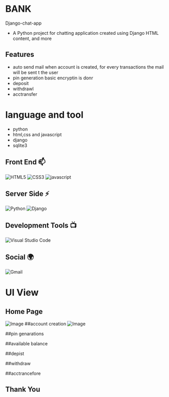 # BANK


  Django-chat-app
- A Python project for chatting application created using Django HTML content, and more 

 
## Features
- auto send mail when account is created, for every transactions the mail will be sent t the user
- pin generation basic encryptin is donr
-  deposit
-  withdrawl
-  acctransfer

  
# language and tool
- python
- html,css and javascript
- django
- sqlite3

## Front End 📫

![HTML5](https://img.shields.io/badge/html5-%23E34F26.svg?style=for-the-badge&logo=html5&logoColor=white)
![CSS3](https://img.shields.io/badge/css3-%231572B6.svg?style=for-the-badge&logo=css3&logoColor=white)
![javascript](https://img.shields.io/badge/JavaScript-F7DF1E?style=for-the-badge&logo=javascript&logoColor=black)




## Server Side ⚡
![Python](https://img.shields.io/badge/python-3670A0?style=for-the-badge&logo=python&logoColor=ffdd54)
![Django](https://img.shields.io/badge/django-%23092E20.svg?style=for-the-badge&logo=django&logoColor=white)


## Development Tools 📺

![Visual Studio Code](https://img.shields.io/badge/Visual%20Studio%20Code-0078d7.svg?style=for-the-badge&logo=visual-studio-code&logoColor=white)
## Social 🌍

![Gmail](https://img.shields.io/badge/Gmail-D14836?style=for-the-badge&logo=gmail&logoColor=white)



# UI View

## Home Page
![Image](https://github.com/user-attachments/assets/d50b93f4-791f-43c3-b51d-2c08529c326e)
##account creation
![Image](https://github.com/user-attachments/assets/fb159f74-096d-4d8b-9509-8570737557e6)



##pin genarations

##available balance

##depist

##withdraw

##acctrancefore


## Thank You







